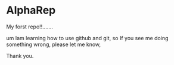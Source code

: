 # AlphaRep
My forst repo!!.......


um Iam learning how to use github and git, so If you see me doing something wrong, please let me know,

Thank you.
